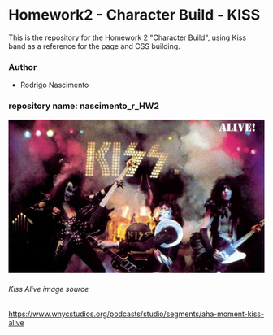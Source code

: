
# Homework2 - Character Build - KISS
This is the repository for the Homework 2 "Character Build", using Kiss band as a reference for the page 
and CSS building.

### Author
* Rodrigo Nascimento

### repository name: nascimento_r_HW2 

![KISS](/images/kiss_alive.jpg)
###### Kiss Alive image source
https://www.wnycstudios.org/podcasts/studio/segments/aha-moment-kiss-alive

